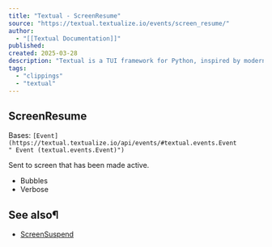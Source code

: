 ```yaml
---
title: "Textual - ScreenResume"
source: "https://textual.textualize.io/events/screen_resume/"
author:
  - "[[Textual Documentation]]"
published:
created: 2025-03-28
description: "Textual is a TUI framework for Python, inspired by modern web development."
tags:
  - "clippings"
  - "textual"
---
```

## ScreenResume

Bases: `[Event](https://textual.textualize.io/api/events/#textual.events.Event " Event (textual.events.Event)")`

Sent to screen that has been made active.

- Bubbles
- Verbose

## See also¶

- [ScreenSuspend](https://textual.textualize.io/events/screen_suspend/)